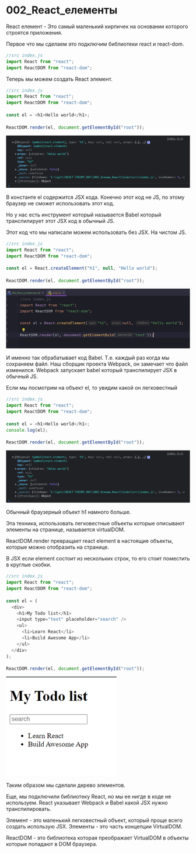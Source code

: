 # 002_React_елементы

React елемент - Это самый маленький кирпичек на основании которого строятся приложения.

Первое что мы сделаем это подключим библиотеки react и react-dom.

```js
//src index.js
import React from "react";
import ReactDOM from "react-dom";

```

Теперь мы  можем создать React элемент.

```js
//src index.js
import React from "react";
import ReactDOM from "react-dom";

const el = <h1>Hello world</h1>;

ReactDOM.render(el, document.getElementById("root"));

```

![](img/002.jpg)

В константе el содержится JSX кода. Конечно этот код не JS, по этому браузер не сможет использовать этот код. 

Но у нас есть инструмент который называется Babel который транспилирует этот JSX код в обычный JS. 

Этот код что мы написали можем использовать без JSX. На чистом JS.

```js
//src index.js
import React from "react";
import ReactDOM from "react-dom";

const el = React.createElement("h1", null, "Hello world");

ReactDOM.render(el, document.getElementById("root"));

```

![](img/001.jpg)

И именно так обрабатывает код Babel. Т.е. каждый раз когда мы сохраняем файл. Наш сборщик проекта Webpack, он замечает что файл изменился. Webpack запускает babel который транспилирует JSX в обычный JS.

Если мы посмотрим на объект el, то увидим какой он легковестный

```js
//src index.js
import React from "react";
import ReactDOM from "react-dom";

const el = <h1>Hello world</h1>;
console.log(el);

ReactDOM.render(el, document.getElementById("root"));

```

![](img/002.jpg)

Обычный браузерный объект h1 намного больше.


Эта техника, использовать легковестные объекты которые описывают элементы на странице, называется virtualDOM.


ReactDOM.render превращает react element  в настоящие объекты, которые можно отобразить на странице.

В JSX если element состоит из нескольких строк, то его стоит поместить в круглые скобки.

```js
//src index.js
import React from "react";
import ReactDOM from "react-dom";

const el = (
  <div>
    <h1>My Todo list</h1>
    <input type="text" placeholder="search" />
    <ul>
      <li>Learn React</li>
      <li>Build Awesome App</li>
    </ul>
  </div>
);

ReactDOM.render(el, document.getElementById("root"));

```

![](img/003.jpg)


Таким образом мы сделали дерево элементов.

Еще, мы подключили библиотеку React, но мы ее нигде в коде не используем. React указывает Webpack и Babel какой JSX нужно транспилировать.


Элемент - это маленький легковестный объект, который проще всего создать использую JSX. Элементы - это часть концепции VirtualDOM.


ReactDOM - это библиотека которая преображает VirtualDOM в объекты которые попадают в DOM браузера.
